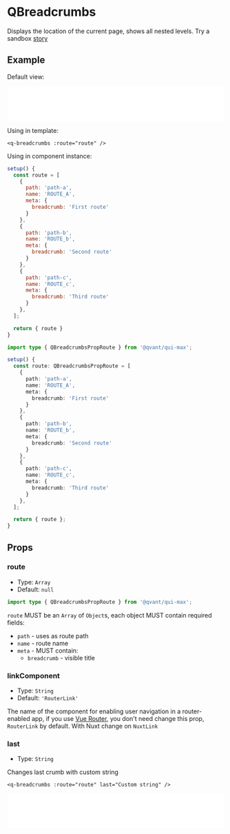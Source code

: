# QBreadcrumbs

Displays the location of the current page, shows all nested levels. Try a sandbox [story](https://qui-max.netlify.app/?path=/story/components-qbreadcrumbs--default)

## Example

Default view:

<iframe height="80" style="width: 100%;" scrolling="no" frameborder="no" src="/qui-max/QBreadcrumbs.html"></iframe>

Using in template:

```vue
<q-breadcrumbs :route="route" />
```

Using in component instance:

<CodeGroup>
  <CodeGroupItem title="JS" active>

```js
setup() {
  const route = [
    {
      path: 'path-a',
      name: 'ROUTE_A',
      meta: {
        breadcrumb: 'First route'
      }
    },
    {
      path: 'path-b',
      name: 'ROUTE_b',
      meta: {
        breadcrumb: 'Second route'
      }
    },
    {
      path: 'path-c',
      name: 'ROUTE_c',
      meta: {
        breadcrumb: 'Third route'
      }
    },
  ];

  return { route }
}
```

  </CodeGroupItem>

  <CodeGroupItem title="TS">

```ts
import type { QBreadcrumbsPropRoute } from '@qvant/qui-max';

setup() {
  const route: QBreadcrumbsPropRoute = [
    {
      path: 'path-a',
      name: 'ROUTE_A',
      meta: {
        breadcrumb: 'First route'
      }
    },
    {
      path: 'path-b',
      name: 'ROUTE_b',
      meta: {
        breadcrumb: 'Second route'
      }
    },
    {
      path: 'path-c',
      name: 'ROUTE_c',
      meta: {
        breadcrumb: 'Third route'
      }
    },
  ];

  return { route };
}
```

  </CodeGroupItem>
</CodeGroup>

## Props

### route

- Type: `Array`
- Default: `null`

```ts
import type { QBreadcrumbsPropRoute } from '@qvant/qui-max';
```

`route` MUST be an `Array` of `Object`s, each object MUST contain required fields:

- `path` - uses as route path
- `name` - route name
- `meta` - MUST contain:
  - `breadcrumb` - visible title

### linkComponent

- Type: `String`
- Default: `'RouterLink'`

The name of the component for enabling user navigation in a router-enabled app, if you use [Vue Router](https://router.vuejs.org/), you don't need change this prop, `RouterLink` by default. With Nuxt change on `NuxtLink`

### last

- Type: `String`

Changes last crumb with custom string

```vue
<q-breadcrumbs :route="route" last="Custom string" />
```

<iframe height="80" style="width: 100%;" scrolling="no" frameborder="no" src="/qui-max/QBreadcrumbs[last].html"></iframe>
